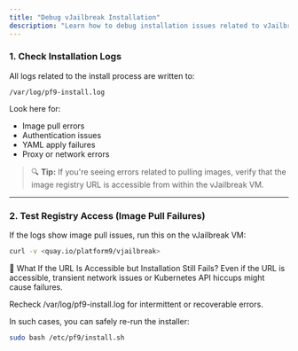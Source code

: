 ```yaml
---
title: "Debug vJailbreak Installation"
description: "Learn how to debug installation issues related to vJailbreak, including where the install script is located, how it works, and what to check when things go wrong."
---
```


### 1. Check Installation Logs

All logs related to the install process are written to:

`/var/log/pf9-install.log`  

Look here for:
- Image pull errors
- Authentication issues
- YAML apply failures
- Proxy or network errors

> 🔍 **Tip:** If you're seeing errors related to pulling images, verify that the image registry URL is accessible from within the vJailbreak VM.

---

### 2. Test Registry Access (Image Pull Failures)

If the logs show image pull issues, run this on the vJailbreak VM:

```bash
curl -v <quay.io/platform9/vjailbreak>
```

🔁 What If the URL Is Accessible but Installation Still Fails?
Even if the URL is accessible, transient network issues or Kubernetes API hiccups might cause failures.

Recheck /var/log/pf9-install.log for intermittent or recoverable errors.

In such cases, you can safely re-run the installer:

```bash
sudo bash /etc/pf9/install.sh
```
